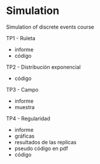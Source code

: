 # Simulation
Simulation of discrete events course

TP1 - Ruleta
- informe
- código

TP2 - Distribución exponencial
- código

TP3 - Campo
- informe
- muestra

TP4 - Regularidad
- informe
- gráficas
- resultados de las replicas
- pseudo código en pdf
- código 
